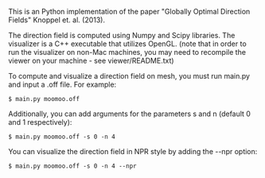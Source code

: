 This is an Python implementation of the paper "Globally Optimal Direction Fields" Knoppel et. al. (2013).

The direction field is computed using Numpy and Scipy libraries. The visualizer is a C++ executable that utilizes OpenGL. (note that in order to run the visualizer on non-Mac machines, you may need to recompile the viewer on your machine - see viewer/README.txt)

To compute and visualize a direction field on mesh, you must run main.py and input a .off file. For example:

```$ main.py moomoo.off```

Additionally, you can add arguments for the parameters s and n (default 0 and 1 respectively):

```$ main.py moomoo.off -s 0 -n 4```

You can visualize the direction field in NPR style by adding the --npr option:

```$ main.py moomoo.off -s 0 -n 4 --npr```
